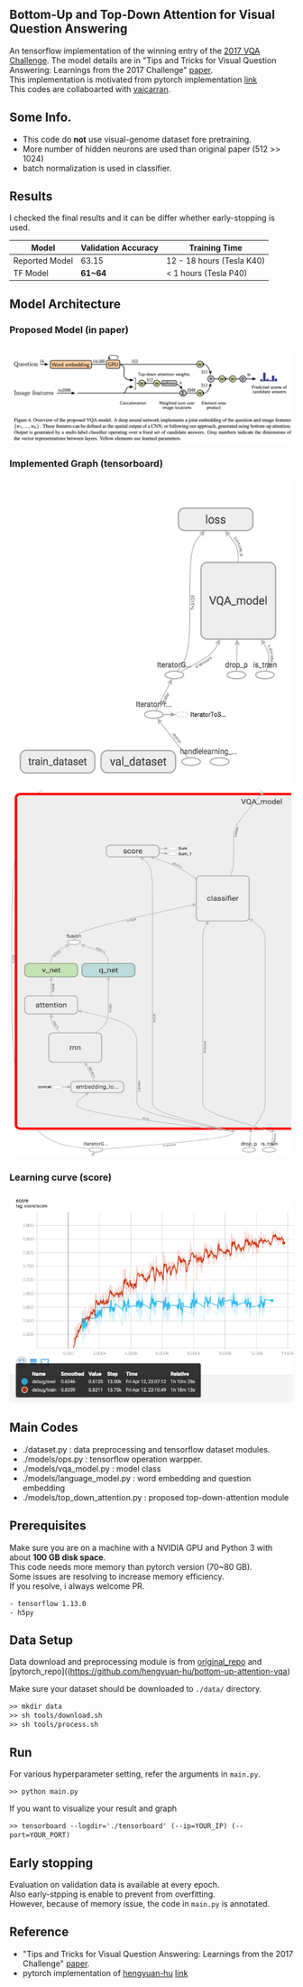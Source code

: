 ## Bottom-Up and Top-Down Attention for Visual Question Answering

An tensorflow implementation of the winning entry of the [2017 VQA Challenge](http://www.visualqa.org/challenge.html).
The model details are in "Tips and Tricks for Visual
Question Answering: Learnings from the 2017 Challenge"
[paper](https://arxiv.org/abs/1708.02711).  
This implementation is motivated from pytorch implementation [link](https://github.com/hengyuan-hu/bottom-up-attention-vqa)  
This codes are collaboarted with [vaicarran](https://github.com/vaicarran).

## Some Info.
- This code do **not** use visual-genome dataset fore pretraining.
- More number of hidden neurons are used than original paper (512 >> 1024)  
- batch normalization is used in classifier.


## Results
I checked the final results and it can be differ whether early-stopping is used.  

| Model | Validation Accuracy | Training Time
| --- | --- | -- |
| Reported Model | 63.15 | 12 - 18 hours (Tesla K40) |
| TF Model | **61~64** | < 1 hours (Tesla P40) |

## Model Architecture
### Proposed Model (in paper)
![proposed_model](./assets/model_arch.png)

### Implemented Graph (tensorboard) 
<img src=./assets/model1.png width="500" height="550">
<img src=./assets/model2.png width="500" height="650">

### Learning curve (score)
![lr_curve](./assets/learning_curve.png)


## Main Codes
* ./dataset.py : data preprocessing and tensorflow dataset modules.
* ./models/ops.py : tensorflow operation warpper.
* ./models/vqa_model.py : model class
* ./models/language_model.py : word embedding and question embedding
* ./models/top_down_attention.py : proposed top-down-attention module

## Prerequisites
Make sure you are on a machine with a NVIDIA GPU and Python 3 with about **100 GB disk space**.  
This code needs more memory than pytorch version (70~80 GB).  
Some issues are resolving to increase memory efficiency.  
If you resolve, i always welcome PR.  
```
- tensorflow 1.13.0
- h5py
```

## Data Setup
Data download and preprocessing module is from [original_repo](https://github.com/peteanderson80/bottom-up-attention) and [pytorch_repo]((https://github.com/hengyuan-hu/bottom-up-attention-vqa)

Make sure your dataset should be downloaded to `./data/` directory.
```
>> mkdir data
>> sh tools/download.sh
>> sh tools/process.sh
```

## Run
For various hyperparameter setting, refer the arguments in `main.py`.
```
>> python main.py
```

If you want to visualize your result and graph
```
>> tensorboard --logdir='./tensorboard' (--ip=YOUR_IP) (--port=YOUR_PORT)
```

## Early stopping
Evaluation on validation data is available at every epoch.   
Also early-stpping is enable to prevent from overfitting.  
However, because of memory issue, the code in `main.py` is annotated.

## Reference
- "Tips and Tricks for Visual
Question Answering: Learnings from the 2017 Challenge"
[paper](https://arxiv.org/abs/1708.02711).  
- pytorch implementation of [hengyuan-hu](https://github.com/hengyuan-hu) [link](https://github.com/hengyuan-hu/bottom-up-attention-vqa)  
